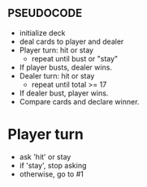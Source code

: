## PSEUDOCODE
- initialize deck
- deal cards to player and dealer
- Player turn: hit or stay
  - repeat until bust or "stay"
- If player busts, dealer wins.
- Dealer turn: hit or stay
  - repeat until total >= 17
- If dealer bust, player wins.
- Compare cards and declare winner.

# Player turn
- ask 'hit' or stay
- if 'stay', stop asking
- otherwise, go to #1

